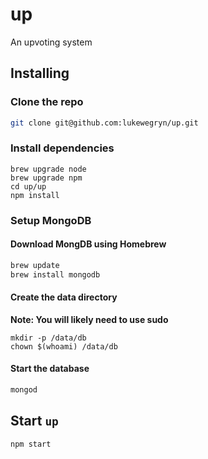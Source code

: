 # up
An upvoting system

## Installing

### Clone the repo

```bash
git clone git@github.com:lukewegryn/up.git
```

### Install dependencies

```
brew upgrade node
brew upgrade npm
cd up/up
npm install
```

### Setup MongoDB

#### Download MongDB using Homebrew

```bash
brew update
brew install mongodb
```

#### Create the data directory

**Note: You will likely need to use sudo**

```
mkdir -p /data/db
chown $(whoami) /data/db
```

#### Start the database

```bash
mongod
```

## Start `up`

```bash
npm start
```
